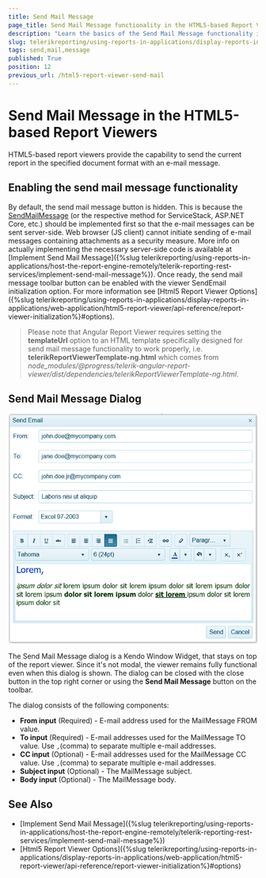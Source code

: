 ```yaml
---
title: Send Mail Message
page_title: Send Mail Message functionality in the HTML5-based Report Viewers
description: "Learn the basics of the Send Mail Message functionality in the HTML5-based Report Viewers in Telerik Reporting."
slug: telerikreporting/using-reports-in-applications/display-reports-in-applications/web-application/send-mail-message
tags: send,mail,message
published: True
position: 12
previous_url: /html5-report-viewer-send-mail
---
```


# Send Mail Message in the HTML5-based Report Viewers

HTML5-based report viewers provide the capability to send the current report in the specified document format with an e-mail message.

## Enabling the send mail message functionality

By default, the send mail message button is hidden. This is because the [SendMailMessage](/reporting/api/Telerik.Reporting.Services.WebApi.ReportsControllerBase#Telerik_Reporting_Services_WebApi_ReportsControllerBase_SendMailMessage) (or the respective method for ServiceStack, ASP.NET Core, etc.) should be implemented first so that the e-mail messages can be sent server-side. Web browser (JS client) cannot initiate sending of e-mail messages containing attachments as a security measure. More info on actually implementing the necessary server-side code is available at [Implement Send Mail Message]({%slug telerikreporting/using-reports-in-applications/host-the-report-engine-remotely/telerik-reporting-rest-services/implement-send-mail-message%}). Once ready, the send mail message toolbar button can be enabled with the viewer SendEmail initialization option. For more information see [Html5 Report Viewer Options]({%slug telerikreporting/using-reports-in-applications/display-reports-in-applications/web-application/html5-report-viewer/api-reference/report-viewer-initialization%}#options).

> Please note that Angular Report Viewer requires setting the __templateUrl__ option to an HTML template specifically designed for send mail message functionality to work properly, i.e. __telerikReportViewerTemplate-ng.html__ which comes from *node_modules/@progress/telerik-angular-report-viewer/dist/dependencies/telerikReportViewerTemplate-ng.html*.

## Send Mail Message Dialog

![The Send Mail Message Dialog in the Html5 Report Viewer showing a filled form ready to be sent](images/HTML5ReportViewer/send-mail-msg-dialog.png)

The Send Mail Message dialog is a Kendo Window Widget, that stays on top of the report viewer. Since it's not modal, the viewer remains fully functional even when this dialog is shown. The dialog can be closed with the close button in the top right corner or using the __Send Mail Message__ button on the toolbar.

The dialog consists of the following components:

* __From input__ (Required) - E-mail address used for the MailMessage FROM value.
* __To input__ (Required) - E-mail addresses used for the MailMessage TO value. Use `,`(comma) to separate multiple e-mail addresses.
* __CC input__ (Optional) - E-mail addresses used for the MailMessage CC value. Use `,`(comma) to separate multiple e-mail addresses.
* __Subject input__ (Optional) - The MailMessage subject.
* __Body input__ (Optional) - The MailMessage body.

## See Also

* [Implement Send Mail Message]({%slug telerikreporting/using-reports-in-applications/host-the-report-engine-remotely/telerik-reporting-rest-services/implement-send-mail-message%})
* [Html5 Report Viewer Options]({%slug telerikreporting/using-reports-in-applications/display-reports-in-applications/web-application/html5-report-viewer/api-reference/report-viewer-initialization%}#options)
